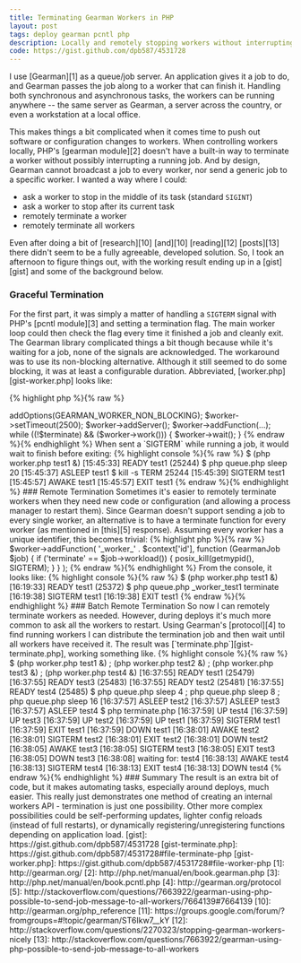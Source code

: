 ```yaml
---
title: Terminating Gearman Workers in PHP
layout: post
tags: deploy gearman pcntl php
description: Locally and remotely stopping workers without interrupting jobs.
code: https://gist.github.com/dpb587/4531728
---
```


I use [Gearman][1] as a queue/job server. An application gives it a job to do, and Gearman passes the job along to a
worker that can finish it. Handling both synchronous and asynchronous tasks, the workers can be running anywhere -- the
same server as Gearman, a server across the country, or even a workstation at a local office.

This makes things a bit complicated when it comes time to push out software or configuration changes to workers. When
controlling workers locally, PHP's [gearman module][2] doesn't have a built-in way to terminate a worker without
possibly interrupting a running job. And by design, Gearman cannot broadcast a job to every worker, nor send a generic
job to a specific worker. I wanted a way where I could:

 * ask a worker to stop in the middle of its task (standard `SIGINT`)
 * ask a worker to stop after its current task
 * remotely terminate a worker
 * remotely terminate all workers

Even after doing a bit of [research][10] [and][10] [reading][12] [posts][13] there didn't seem to be a fully agreeable,
developed solution. So, I took an afternoon to figure things out, with the working result ending up in a [gist][gist]
and some of the background below.


### Graceful Termination

For the first part, it was simply a matter of handling a `SIGTERM` signal with PHP's [pcntl module][3] and setting a
termination flag. The main worker loop could then check the flag every time it finished a job and cleanly exit. The
Gearman library complicated things a bit though because while it's waiting for a job, none of the signals are
acknowledged. The workaround was to use its non-blocking alternative. Although it still seemed to do some blocking, it
was at least a configurable duration. Abbreviated, [worker.php][gist-worker.php] looks like:

{% highlight php %}{% raw %}
<?php declare(ticks = 1);

$terminate = false;

pcntl_signal(SIGTERM, function () use (&$terminate) { $terminate = true; });

$worker = new GearmanWorker(); 
$worker->addOptions(GEARMAN_WORKER_NON_BLOCKING); 
$worker->setTimeout(2500);
$worker->addServer();
$worker->addFunction(...);

while ((!$terminate) && ($worker->work())) {
    $worker->wait();
}
{% endraw %}{% endhighlight %}

When sent a `SIGTERM` while running a job, it would wait to finish before exiting:

{% highlight console %}{% raw %}
$ (php worker.php test1 &)
[15:45:33] READY test1 (25244)
$ php queue.php sleep 20
[15:45:37] ASLEEP test1
$ kill -s TERM 25244
[15:45:39] SIGTERM test1
[15:45:57] AWAKE test1
[15:45:57] EXIT test1
{% endraw %}{% endhighlight %}


### Remote Termination

Sometimes it's easier to remotely terminate workers when they need new code or configuration (and allowing a process
manager to restart them). Since Gearman doesn't support sending a job to every single worker, an alternative is to have
a terminate function for every worker (as mentioned in [this][5] response). Assuming every worker has a unique
identifier, this becomes trivial:

{% highlight php %}{% raw %}
$worker->addFunction(
    '_worker_' . $context['id'],
    function (GearmanJob $job) {
        if ('terminate' == $job->workload()) {
            posix_kill(getmypid(), SIGTERM);
        }
    }
);
{% endraw %}{% endhighlight %}

From the console, it looks like:

{% highlight console %}{% raw %}
$ (php worker.php test1 &)
[16:19:33] READY test1 (25372)
$ php queue.php _worker_test1 terminate
[16:19:38] SIGTERM test1
[16:19:38] EXIT test1
{% endraw %}{% endhighlight %}


### Batch Remote Termination

So now I can remotely terminate workers as needed. However, during deploys it's much more common to ask all the workers
to restart. Using Gearman's [protocol][4] to find running workers I can distribute the termination job and then wait
until all workers have received it. The result was [`terminate.php`][gist-terminate.php], working something like.

{% highlight console %}{% raw %}
$ (php worker.php test1 &) ; (php worker.php test2 &) ; (php worker.php test3 &) ; (php worker.php test4 &)
[16:37:55] READY test1 (25479)
[16:37:55] READY test3 (25483)
[16:37:55] READY test2 (25481)
[16:37:55] READY test4 (25485)
$ php queue.php sleep 4 ; php queue.php sleep 8 ; php queue.php sleep 16
[16:37:57] ASLEEP test2
[16:37:57] ASLEEP test3
[16:37:57] ASLEEP test4
$ php terminate.php
[16:37:59] UP test4
[16:37:59] UP test3
[16:37:59] UP test2
[16:37:59] UP test1
[16:37:59] SIGTERM test1
[16:37:59] EXIT test1
[16:37:59] DOWN test1
[16:38:01] AWAKE test2
[16:38:01] SIGTERM test2
[16:38:01] EXIT test2
[16:38:01] DOWN test2
[16:38:05] AWAKE test3
[16:38:05] SIGTERM test3
[16:38:05] EXIT test3
[16:38:05] DOWN test3
[16:38:08] waiting for: test4
[16:38:13] AWAKE test4
[16:38:13] SIGTERM test4
[16:38:13] EXIT test4
[16:38:13] DOWN test4
{% endraw %}{% endhighlight %}


### Summary

The result is an extra bit of code, but it makes automating tasks, especially around deploys, much easier. This really
just demonstrates one method of creating an internal workers API - termination is just one possibility. Other more
complex possibilities could be self-performing updates, lighter config reloads (instead of full restarts), or
dynamically registering/unregistering functions depending on application load.


 [gist]: https://gist.github.com/dpb587/4531728
 [gist-terminate.php]: https://gist.github.com/dpb587/4531728#file-terminate-php
 [gist-worker.php]: https://gist.github.com/dpb587/4531728#file-worker-php

 [1]: http://gearman.org/
 [2]: http://php.net/manual/en/book.gearman.php
 [3]: http://php.net/manual/en/book.pcntl.php
 [4]: http://gearman.org/protocol
 [5]: http://stackoverflow.com/questions/7663922/gearman-using-php-possible-to-send-job-message-to-all-workers/7664139#7664139

 [10]: http://gearman.org/php_reference
 [11]: https://groups.google.com/forum/?fromgroups=#!topic/gearman/ST6Ikw7__kY
 [12]: http://stackoverflow.com/questions/2270323/stopping-gearman-workers-nicely
 [13]: http://stackoverflow.com/questions/7663922/gearman-using-php-possible-to-send-job-message-to-all-workers

